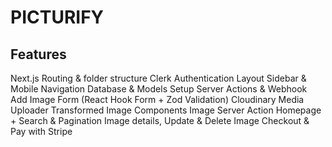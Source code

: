 # PICTURIFY

## Features 
Next.js Routing & folder structure
Clerk Authentication
Layout Sidebar & Mobile Navigation
Database & Models Setup
Server Actions & Webhook
Add Image Form (React Hook Form + Zod Validation)
Cloudinary Media Uploader
Transformed Image Components
Image Server Action
Homepage + Search & Pagination
Image details, Update & Delete Image
Checkout & Pay with Stripe
